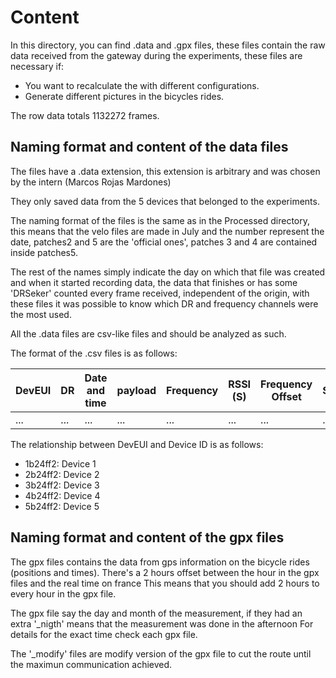 # Content

In this directory, you can find .data and .gpx files, these files contain the raw data received from the gateway during the experiments, these files are necessary if:

* You want to recalculate the with different configurations.
* Generate different pictures in the bicycles rides.

The row data totals 1132272 frames. 


## Naming format and content of the data files


The files have a .data extension, this extension is arbitrary and was chosen by the intern (Marcos Rojas Mardones)

They only saved data from the 5 devices that belonged to the experiments.

The naming format of the files is the same as in the Processed directory, this means that the velo files are made in July and the number represent the date, patches2 and 5 are the 'official ones', patches 3 and 4 are contained inside patches5.

The rest of the names simply indicate the day on which that file was created and when it started recording data, the data that finishes or has some 'DRSeker' counted every frame received, independent of the origin, with these files it was possible to know which DR and frequency channels were the most used.

All the .data files are csv-like files and should be analyzed as such.

The format of the .csv files is as follows:

|DevEUI| DR | Date and time | payload |Frequency|RSSI (S)|Frequency Offset| SNR|channel S| 
|-----------|-----------|-----------|-----------|-----------|-----------|-----------|-----------|-----------|
|...|...|...|...|...|...|...|...|...|


The relationship between DevEUI and Device ID is as follows:
* 1b24ff2: Device 1
* 2b24ff2: Device 2
* 3b24ff2: Device 3
* 4b24ff2: Device 4
* 5b24ff2: Device 5


## Naming format and content of the gpx files

The gpx files contains the data from gps information on the bicycle rides (positions and times).
There's a 2 hours offset between the hour in the gpx files and the real time on france
This means that you should add 2 hours to every hour in the gpx file.

The gpx file say the day and month of the measurement, if they had an extra '\_nigth' means that the measurement was done in the afternoon
For details for the exact time check each gpx file.

The '\_modify' files are modify version of the gpx file to cut the route until the maximun communication achieved.